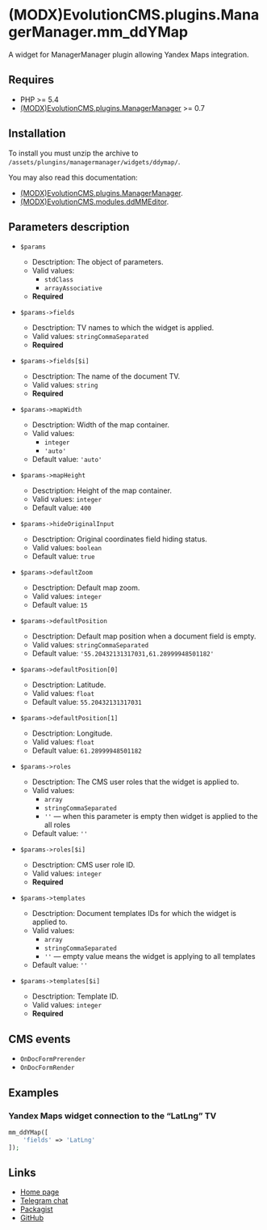 # (MODX)EvolutionCMS.plugins.ManagerManager.mm_ddYMap

A widget for ManagerManager plugin allowing Yandex Maps integration.


## Requires

* PHP >= 5.4
* [(MODX)EvolutionCMS.plugins.ManagerManager](https://code.divandesign.ru/modx/managermanager) >= 0.7


## Installation

To install you must unzip the archive to `/assets/plungins/managermanager/widgets/ddymap/`.


You may also read this documentation:
* [(MODX)EvolutionCMS.plugins.ManagerManager](https://code.divandesign.ru/modx/managermanager).
* [(MODX)EvolutionCMS.modules.ddMMEditor](https://code.divandesign.ru/modx/ddmmeditor).


## Parameters description

* `$params`
	* Desctription: The object of parameters.
	* Valid values:
		* `stdClass`
		* `arrayAssociative`
	* **Required**
	
* `$params->fields`
	* Desctription: TV names to which the widget is applied.
	* Valid values: `stringCommaSeparated`
	* **Required**
	
* `$params->fields[$i]`
	* Desctription: The name of the document TV.
	* Valid values: `string`
	* **Required**
	
* `$params->mapWidth`
	* Desctription: Width of the map container.
	* Valid values:
		* `integer`
		* `'auto'`
	* Default value: `'auto'`
	
* `$params->mapHeight`
	* Desctription: Height of the map container.
	* Valid values: `integer`
	* Default value: `400`
	
* `$params->hideOriginalInput`
	* Desctription: Original coordinates field hiding status.
	* Valid values: `boolean`
	* Default value: `true`
	
* `$params->defaultZoom`
	* Desctription: Default map zoom.
	* Valid values: `integer`
	* Default value: `15`
	
* `$params->defaultPosition`
	* Desctription: Default map position when a document field is empty.
	* Valid values: `stringCommaSeparated`
	* Default value: `'55.20432131317031,61.28999948501182'`
	
* `$params->defaultPosition[0]`
	* Desctription: Latitude.
	* Valid values: `float`
	* Default value: `55.20432131317031`
	
* `$params->defaultPosition[1]`
	* Desctription: Longitude.
	* Valid values: `float`
	* Default value: `61.28999948501182`
	
* `$params->roles`
	* Desctription: The CMS user roles that the widget is applied to.
	* Valid values:
		* `array`
		* `stringCommaSeparated`
		* `''` — when this parameter is empty then widget is applied to the all roles
	* Default value: `''`
	
* `$params->roles[$i]`
	* Desctription: CMS user role ID.
	* Valid values: `integer`
	* **Required**
	
* `$params->templates`
	* Desctription: Document templates IDs for which the widget is applied to.
	* Valid values:
		* `array`
		* `stringCommaSeparated`
		* `''` — empty value means the widget is applying to all templates
	* Default value: `''`
	
* `$params->templates[$i]`
	* Desctription: Template ID.
	* Valid values: `integer`
	* **Required**


## CMS events

* `OnDocFormPrerender`
* `OnDocFormRender`


## Examples


### Yandex Maps widget connection to the “LatLng” TV

```php
mm_ddYMap([
	'fields' => 'LatLng'
]);
```


## Links

* [Home page](https://code.divandesign.ru/modx/mm_ddmap)
* [Telegram chat](https://t.me/dd_code)
* [Packagist](https://packagist.org/packages/dd/evolutioncms-plugins-managermanager-mm_ddmap)
* [GitHub](https://github.com/DivanDesign/EvolutionCMS.plugins.ManagerManager.mm_ddMap)


<link rel="stylesheet" type="text/css" href="https://raw.githack.com/DivanDesign/CSS.ddMarkdown/master/style.min.css" />